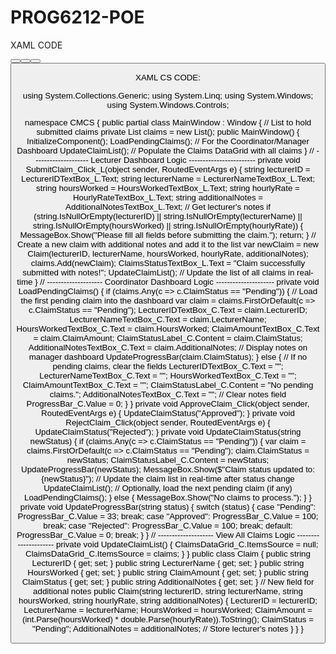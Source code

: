 # PROG6212-POE

XAML CODE

<Window x:Class="CMCS.MainWindow"
        xmlns="http://schemas.microsoft.com/winfx/2006/xaml/presentation"
        xmlns:x="http://schemas.microsoft.com/winfx/2006/xaml"
        Title="Contract Monthly Claim System" Height="600" Width="800" Background="#F0F8FF">
    <Grid>
        <TabControl>
            <!-- Lecturer Dashboard Tab -->
            <TabItem Header="Lecturer Dashboard">
                <Grid>
                    <TextBlock Text="Submit Monthly Claim" FontSize="20" FontWeight="Bold" Margin="10,10,0,0" HorizontalAlignment="Left"/>
                    <StackPanel Orientation="Vertical" HorizontalAlignment="Left" Margin="10,50,0,0">
                        <Label Content="Lecturer ID:"/>
                        <TextBox Name="LecturerIDTextBox_L" Width="200"/>
                        <Label Content="Lecturer Name:"/>
                        <TextBox Name="LecturerNameTextBox_L" Width="200"/>
                        <Label Content="Hours Worked:"/>
                        <TextBox Name="HoursWorkedTextBox_L" Width="200"/>
                        <Label Content="Hourly Rate:"/>
                        <TextBox Name="HourlyRateTextBox_L" Width="200"/>
                        <!-- New TextBox for Additional Notes -->
                        <Label Content="Additional Notes:"/>
                        <TextBox Name="AdditionalNotesTextBox_L" Width="200" Height="100" TextWrapping="Wrap" AcceptsReturn="True"/>
                        <Button Content="Upload Document" Width="150" Margin="0,10,0,0" Background="#ADD8E6" Click="UploadDocument_Click_L"/>
                        <Button Content="Submit Claim" Width="150" Margin="0,10,0,0" Background="#32CD32" Click="SubmitClaim_Click_L"/>
                    </StackPanel>
                    <TextBlock Text="Your Claims Status" FontSize="16" FontWeight="Bold" Margin="10,300,0,0" HorizontalAlignment="Left"/>
                    <TextBox Name="ClaimsStatusTextBox_L" Width="750" Height="100" Margin="10,330,0,0" IsReadOnly="True" Background="#FFFACD"/>
                </Grid>
            </TabItem>
            <!-- Coordinator/Manager Dashboard Tab -->
            <TabItem Header="Coordinator/Manager Dashboard">
                <Grid>
                    <TextBlock Text="Verify and Approve Claims" FontSize="20" FontWeight="Bold" Margin="10,10,0,0" HorizontalAlignment="Left"/>
                    <StackPanel Orientation="Vertical" HorizontalAlignment="Left" Margin="10,50,0,0">
                        <Label Content="Lecturer ID:"/>
                        <TextBox Name="LecturerIDTextBox_C" Width="200" IsReadOnly="True"/>
                        <Label Content="Lecturer Name:"/>
                        <TextBox Name="LecturerNameTextBox_C" Width="200" IsReadOnly="True"/>
                        <Label Content="Hours Worked:"/>
                        <TextBox Name="HoursWorkedTextBox_C" Width="200" IsReadOnly="True"/>
                        <Label Content="Claim Amount:"/>
                        <TextBox Name="ClaimAmountTextBox_C" Width="200" IsReadOnly="True"/>
                        <Label Content="Claim Status:"/>
                        <Label Name="ClaimStatusLabel_C" Width="200" FontSize="16" FontWeight="Bold" Content="Pending" Foreground="DarkBlue"/>
                        <!-- New TextBox for Additional Notes (ReadOnly) -->
                        <Label Content="Lecturer's Notes:"/>
                        <TextBox Name="AdditionalNotesTextBox_C" Width="200" Height="100" TextWrapping="Wrap" IsReadOnly="True" Background="#FFFACD"/>
                        <Button Content="Approve Claim" Width="150" Margin="0,10,0,0" Background="#32CD32" Click="ApproveClaim_Click"/>
                        <Button Content="Reject Claim" Width="150" Margin="0,10,0,0" Background="#FF6347" Click="RejectClaim_Click"/>
                        <!-- Progress Bar -->
                        <Label Content="Progress:"/>
                        <ProgressBar Name="ProgressBar_C" Width="200" Height="20" Value="33"/>
                    </StackPanel>
                    <TextBlock Text="All Claims" FontSize="16" FontWeight="Bold" Margin="10,300,0,0" HorizontalAlignment="Left"/>
                    <DataGrid Name="ClaimsDataGrid_C" Width="750" Height="200" Margin="10,330,0,0" ItemsSource="{Binding claims}" IsReadOnly="True"/>
                </Grid>
            </TabItem>
        </TabControl>
    </Grid>
</Window>


XAML CS CODE:

using System.Collections.Generic;
using System.Linq;
using System.Windows;
using System.Windows.Controls;

namespace CMCS
{
    public partial class MainWindow : Window
    {
        // List to hold submitted claims
        private List<Claim> claims = new List<Claim>();
        public MainWindow()
        {
            InitializeComponent();
            LoadPendingClaims();  // For the Coordinator/Manager Dashboard
            UpdateClaimList();    // Populate the Claims DataGrid with all claims
        }
        // -------------------- Lecturer Dashboard Logic ------------------------
        private void SubmitClaim_Click_L(object sender, RoutedEventArgs e)
        {
            string lecturerID = LecturerIDTextBox_L.Text;
            string lecturerName = LecturerNameTextBox_L.Text;
            string hoursWorked = HoursWorkedTextBox_L.Text;
            string hourlyRate = HourlyRateTextBox_L.Text;
            string additionalNotes = AdditionalNotesTextBox_L.Text; // Get lecturer's notes
            if (string.IsNullOrEmpty(lecturerID) || string.IsNullOrEmpty(lecturerName) || string.IsNullOrEmpty(hoursWorked) || string.IsNullOrEmpty(hourlyRate))
            {
                MessageBox.Show("Please fill all fields before submitting the claim.");
                return;
            }
            // Create a new claim with additional notes and add it to the list
            var newClaim = new Claim(lecturerID, lecturerName, hoursWorked, hourlyRate, additionalNotes);
            claims.Add(newClaim);
            ClaimsStatusTextBox_L.Text = "Claim successfully submitted with notes!";
            UpdateClaimList();  // Update the list of all claims in real-time
        }
        // -------------------- Coordinator Dashboard Logic ---------------------
        private void LoadPendingClaims()
        {
            if (claims.Any(c => c.ClaimStatus == "Pending"))
            {
                // Load the first pending claim into the dashboard
                var claim = claims.FirstOrDefault(c => c.ClaimStatus == "Pending");
                LecturerIDTextBox_C.Text = claim.LecturerID;
                LecturerNameTextBox_C.Text = claim.LecturerName;
                HoursWorkedTextBox_C.Text = claim.HoursWorked;
                ClaimAmountTextBox_C.Text = claim.ClaimAmount;
                ClaimStatusLabel_C.Content = claim.ClaimStatus;
 AdditionalNotesTextBox_C.Text = claim.AdditionalNotes; // Display notes on manager dashboard
                UpdateProgressBar(claim.ClaimStatus);
            }
            else
            {
                // If no pending claims, clear the fields
                LecturerIDTextBox_C.Text = "";
                LecturerNameTextBox_C.Text = "";
                HoursWorkedTextBox_C.Text = "";
                ClaimAmountTextBox_C.Text = "";
                ClaimStatusLabel_C.Content = "No pending claims.";
                AdditionalNotesTextBox_C.Text = ""; // Clear notes field
                ProgressBar_C.Value = 0;
            }
        }
        private void ApproveClaim_Click(object sender, RoutedEventArgs e)
        {
            UpdateClaimStatus("Approved");
        }
        private void RejectClaim_Click(object sender, RoutedEventArgs e)
        {
            UpdateClaimStatus("Rejected");
        }
        private void UpdateClaimStatus(string newStatus)
        {
            if (claims.Any(c => c.ClaimStatus == "Pending"))
            {
                var claim = claims.FirstOrDefault(c => c.ClaimStatus == "Pending");
                claim.ClaimStatus = newStatus;
                ClaimStatusLabel_C.Content = newStatus;
                UpdateProgressBar(newStatus);
                MessageBox.Show($"Claim status updated to: {newStatus}");
// Update the claim list in real-time after status change
                UpdateClaimList();
                // Optionally, load the next pending claim (if any)
                LoadPendingClaims();
            }
            else
            {
                MessageBox.Show("No claims to process.");
            }
        }
        private void UpdateProgressBar(string status)
        {
            switch (status)
            {
                case "Pending":
                    ProgressBar_C.Value = 33;
                    break;
                case "Approved":
                    ProgressBar_C.Value = 100;
                    break;
                case "Rejected":
                    ProgressBar_C.Value = 100;
                    break;
                default:
                    ProgressBar_C.Value = 0;
                    break;
            }
        }
        // -------------------- View All Claims Logic ---------------------
        private void UpdateClaimList()
        {
            ClaimsDataGrid_C.ItemsSource = null;
            ClaimsDataGrid_C.ItemsSource = claims;
        }
    }
    public class Claim
    {
        public string LecturerID { get; set; }
        public string LecturerName { get; set; }
        public string HoursWorked { get; set; }
        public string ClaimAmount { get; set; }
        public string ClaimStatus { get; set; }
        public string AdditionalNotes { get; set; }  // New field for additional notes
        public Claim(string lecturerID, string lecturerName, string hoursWorked, string hourlyRate, string additionalNotes)
        {
            LecturerID = lecturerID;
            LecturerName = lecturerName;
            HoursWorked = hoursWorked;
            ClaimAmount = (int.Parse(hoursWorked) * double.Parse(hourlyRate)).ToString();
            ClaimStatus = "Pending";
            AdditionalNotes = additionalNotes;  // Store lecturer's notes
        }
    }
}

